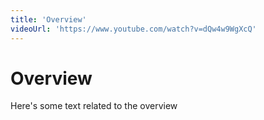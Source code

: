 ```yaml
---
title: 'Overview'
videoUrl: 'https://www.youtube.com/watch?v=dQw4w9WgXcQ'
---
```


# Overview

Here's some text related to the overview
